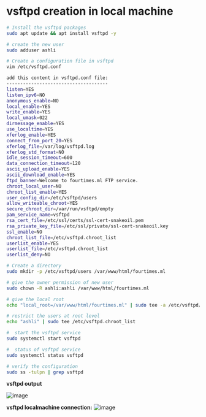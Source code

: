# vsftpd creation in local machine

```bash
# Install the vsftpd packages
sudo apt update && apt install vsftpd -y

# create the new user
sudo adduser ashli

# Create a configuration file in vsftpd
vim /etc/vsftpd.conf

add this content in vsftpd.conf file:
-------------------------------------
listen=YES
listen_ipv6=NO
anonymous_enable=NO
local_enable=YES
write_enable=YES
local_umask=022
dirmessage_enable=YES
use_localtime=YES
xferlog_enable=YES
connect_from_port_20=YES
xferlog_file=/var/log/vsftpd.log
xferlog_std_format=NO
idle_session_timeout=600
data_connection_timeout=120
ascii_upload_enable=YES
ascii_download_enable=YES
ftpd_banner=Welcome to fourtimes.ml FTP service.
chroot_local_user=NO
chroot_list_enable=YES
user_config_dir=/etc/vsftpd/users
allow_writeable_chroot=YES
secure_chroot_dir=/var/run/vsftpd/empty
pam_service_name=vsftpd
rsa_cert_file=/etc/ssl/certs/ssl-cert-snakeoil.pem
rsa_private_key_file=/etc/ssl/private/ssl-cert-snakeoil.key
ssl_enable=NO
chroot_list_file=/etc/vsftpd.chroot_list
userlist_enable=YES
userlist_file=/etc/vsftpd.chroot_list
userlist_deny=NO

# Create a directory
sudo mkdir -p /etc/vsftpd/users /var/www/html/fourtimes.ml

# give the owner permission of new user
sudo chown -R ashli:ashli /var/www/html/fourtimes.ml

# give the local root
echo "local_root=/var/www/html/fourtimes.ml" | sudo tee -a /etc/vsftpd/users/ashli

# restrict the users at root level
echo "ashli" | sudo tee /etc/vsftpd.chroot_list

#  start the vsftpd service
sudo systemctl start vsftpd

#  status of vsftpd service
sudo systemctl status vsftpd

# verify the configuration
sudo ss -tulpn | grep vsftpd
```

**vsftpd output** 

![image](https://user-images.githubusercontent.com/91359308/170260879-9b284187-57d2-482f-b580-fb43afb51d21.png)


**vsftpd localmachine connection:**
![image](https://user-images.githubusercontent.com/91359308/173179019-a0a3413f-dcf6-4ad4-b38d-5ebe582cba2c.png)
